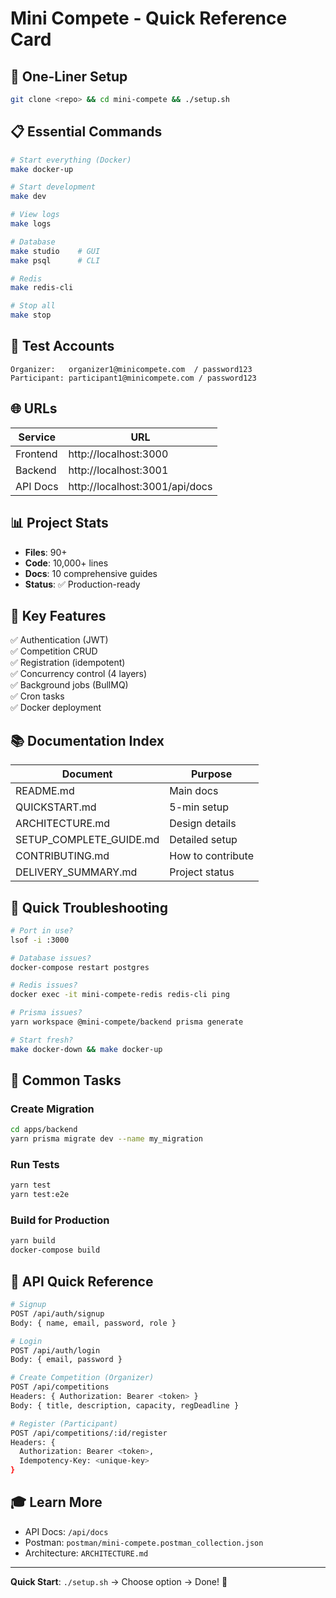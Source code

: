 # Mini Compete - Quick Reference Card

## 🚀 One-Liner Setup

```bash
git clone <repo> && cd mini-compete && ./setup.sh
```

## 📋 Essential Commands

```bash
# Start everything (Docker)
make docker-up

# Start development
make dev

# View logs
make logs

# Database
make studio    # GUI
make psql      # CLI

# Redis
make redis-cli

# Stop all
make stop
```

## 🔑 Test Accounts

```
Organizer:   organizer1@minicompete.com  / password123
Participant: participant1@minicompete.com / password123
```

## 🌐 URLs

| Service | URL |
|---------|-----|
| Frontend | http://localhost:3000 |
| Backend | http://localhost:3001 |
| API Docs | http://localhost:3001/api/docs |

## 📊 Project Stats

- **Files**: 90+
- **Code**: 10,000+ lines
- **Docs**: 10 comprehensive guides
- **Status**: ✅ Production-ready

## 🎯 Key Features

✅ Authentication (JWT)  
✅ Competition CRUD  
✅ Registration (idempotent)  
✅ Concurrency control (4 layers)  
✅ Background jobs (BullMQ)  
✅ Cron tasks  
✅ Docker deployment  

## 📚 Documentation Index

| Document | Purpose |
|----------|---------|
| README.md | Main docs |
| QUICKSTART.md | 5-min setup |
| ARCHITECTURE.md | Design details |
| SETUP_COMPLETE_GUIDE.md | Detailed setup |
| CONTRIBUTING.md | How to contribute |
| DELIVERY_SUMMARY.md | Project status |

## 🐛 Quick Troubleshooting

```bash
# Port in use?
lsof -i :3000

# Database issues?
docker-compose restart postgres

# Redis issues?
docker exec -it mini-compete-redis redis-cli ping

# Prisma issues?
yarn workspace @mini-compete/backend prisma generate

# Start fresh?
make docker-down && make docker-up
```

## 🔧 Common Tasks

### Create Migration
```bash
cd apps/backend
yarn prisma migrate dev --name my_migration
```

### Run Tests
```bash
yarn test
yarn test:e2e
```

### Build for Production
```bash
yarn build
docker-compose build
```

## 📡 API Quick Reference

```bash
# Signup
POST /api/auth/signup
Body: { name, email, password, role }

# Login
POST /api/auth/login
Body: { email, password }

# Create Competition (Organizer)
POST /api/competitions
Headers: { Authorization: Bearer <token> }
Body: { title, description, capacity, regDeadline }

# Register (Participant)
POST /api/competitions/:id/register
Headers: { 
  Authorization: Bearer <token>,
  Idempotency-Key: <unique-key>
}
```

## 🎓 Learn More

- API Docs: `/api/docs`
- Postman: `postman/mini-compete.postman_collection.json`
- Architecture: `ARCHITECTURE.md`

---

**Quick Start**: `./setup.sh` → Choose option → Done! 🎉